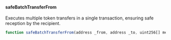 #### safeBatchTransferFrom

Executes multiple token transfers in a single transaction, ensuring safe reception by the recipient.

```js
function safeBatchTransferFrom(address _from, address _to, uint256[] memory _ids, uint256[] memory _values, bytes memory _data) public